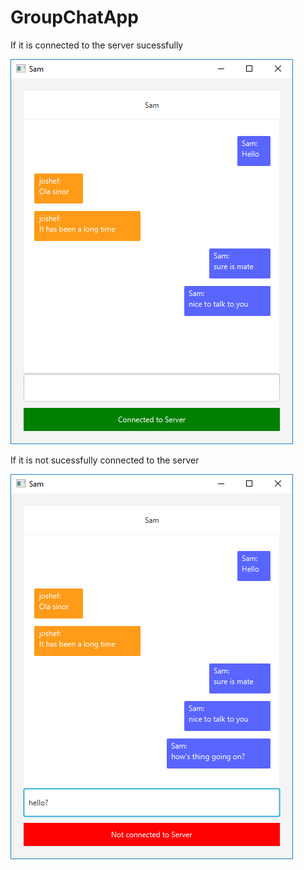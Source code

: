 # GroupChatApp

If it is connected  to the server sucessfully

![Alt text](https://github.com/eternalfroast/GroupChatApp/blob/master/11.png?raw=true "Title")

If it is not sucessfully connected to the server

![Alt text](https://github.com/eternalfroast/GroupChatApp/blob/master/12.png?raw=true "Title")
